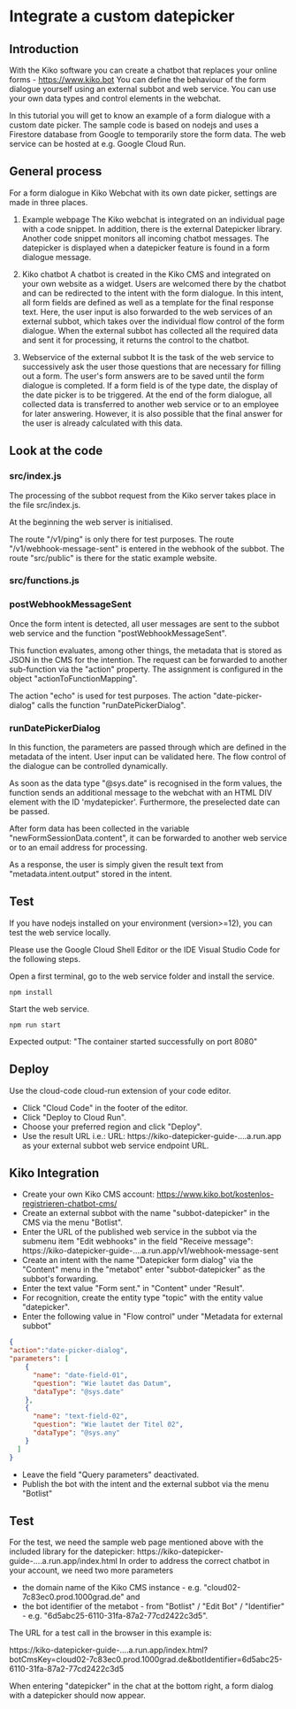 # Integrate a custom datepicker
## Introduction
With the Kiko software you can create a chatbot that replaces your online forms - https://www.kiko.bot 
You can define the behaviour of the form dialogue yourself using an external subbot and web service. 
You can use your own data types and control elements in the webchat.

In this tutorial you will get to know an example of a form dialogue with a custom date picker.
The sample code is based on nodejs and uses a Firestore database from Google to temporarily store the form data. 
The web service can be hosted at e.g. Google Cloud Run.

## General process
For a form dialogue in Kiko Webchat with its own date picker, settings are made in three places.

1. Example webpage
The Kiko webchat is integrated on an individual page with a code snippet. 
In addition, there is the external Datepicker library. 
Another code snippet monitors all incoming chatbot messages. The datepicker is displayed when a datepicker feature is found in a form dialogue message.

2. Kiko chatbot
A chatbot is created in the Kiko CMS and integrated on your own website as a widget. Users are welcomed there by the chatbot and can be redirected to the intent with the form dialogue. 
In this intent, all form fields are defined as well as a template for the final response text.
Here, the user input is also forwarded to the web services of an external subbot, which takes over the individual flow control of the form dialogue. 
When the external subbot has collected all the required data and sent it for processing, it returns the control to the chatbot.

3. Webservice of the external subbot
It is the task of the web service to successively ask the user those questions that are necessary for filling out a form. 
The user's form answers are to be saved until the form dialogue is completed.
If a form field is of the type date, the display of the date picker is to be triggered. 
At the end of the form dialogue, all collected data is transferred to another web service or to an employee for later answering. However, it is also possible that the final answer for the user is already calculated with this data.

## Look at the code

### src/index.js

The processing of the subbot request from the Kiko server takes place in the file src/index.js.

At the beginning the web server is initialised.

The route "/v1/ping" is only there for test purposes.
The route "/v1/webhook-message-sent" is entered in the webhook of the subbot.
The route "src/public" is there for the static example website.

### src/functions.js

### postWebhookMessageSent
Once the form intent is detected, all user messages are sent to the subbot web service and the function "postWebhookMessageSent".
 
This function evaluates, among other things, the metadata that is stored as JSON in the CMS for the intention. The request can be forwarded to another sub-function via the "action" property. The assignment is configured in the object "actionToFunctionMapping".

The action "echo" is used for test purposes.
The action "date-picker-dialog" calls the function "runDatePickerDialog".

### runDatePickerDialog
In this function, the parameters are passed through which are defined in the metadata of the intent.
User input can be validated here. The flow control of the dialogue can be controlled dynamically.

As soon as the data type "@sys.date" is recognised in the form values, the function sends an additional message to the webchat with an HTML DIV element with the ID 'mydatepicker'. Furthermore, the preselected date can be passed.

After form data has been collected in the variable "newFormSessionData.content", it can be forwarded to another web service or to an email address for processing.

As a response, the user is simply given the result text from "metadata.intent.output" stored in the intent.

## Test
If you have nodejs installed on your environment (version>=12), you can test the web service locally.

Please use the Google Cloud Shell Editor or the IDE Visual Studio Code for the following steps.

Open a first terminal, go to the web service folder and install the service.
```console
npm install
```

Start the web service.
```console
npm run start
```
Expected output: "The container started successfully on port 8080"

## Deploy
Use the cloud-code cloud-run extension of your code editor.
- Click "Cloud Code" in the footer of the editor.
- Click "Deploy to Cloud Run".
- Choose your preferred region and click "Deploy".
- Use the result URL i.e.: URL: https://kiko-datepicker-guide-....a.run.app as your external subbot web service endpoint URL.

## Kiko Integration
- Create your own Kiko CMS account: https://www.kiko.bot/kostenlos-registrieren-chatbot-cms/
- Create an external subbot with the name "subbot-datepicker" in the CMS via the menu "Botlist". 
- Enter the URL of the published web service in the subbot via the submenu item "Edit webhooks" in the field "Receive message": https://kiko-datepicker-guide-....a.run.app/v1/webhook-message-sent
- Create an intent with the name "Datepicker form dialog" via the "Content" menu in the "metabot" enter "subbot-datepicker" as the subbot's forwarding.
- Enter the text value "Form sent." in "Content" under "Result".
- For recognition, create the entity type "topic" with the entity value "datepicker".
- Enter the following value in "Flow control" under "Metadata for external subbot"
```json
{
"action":"date-picker-dialog",
"parameters": [
    {
      "name": "date-field-01",
      "question": "Wie lautet das Datum",
      "dataType": "@sys.date"
    }, 
    {
      "name": "text-field-02",
      "question": "Wie lautet der Titel 02",
      "dataType": "@sys.any"
    }
  ]
}
```
- Leave the field "Query parameters" deactivated.
- Publish the bot with the intent and the external subbot via the menu "Botlist"

## Test
For the test, we need the sample web page mentioned above with the included library for the datepicker:
https://kiko-datepicker-guide-....a.run.app/index.html
In order to address the correct chatbot in your account, we need two more parameters
- the domain name of the Kiko CMS instance - e.g. "cloud02-7c83ec0.prod.1000grad.de" and
- the bot identifier of the metabot - from "Botlist" / "Edit Bot" / "Identifier" - e.g. "6d5abc25-6110-31fa-87a2-77cd2422c3d5". 

The URL for a test call in the browser in this example is:

https://kiko-datepicker-guide-....a.run.app/index.html?botCmsKey=cloud02-7c83ec0.prod.1000grad.de&botIdentifier=6d5abc25-6110-31fa-87a2-77cd2422c3d5

When entering "datepicker" in the chat at the bottom right, a form dialog with a datepicker should now appear.
